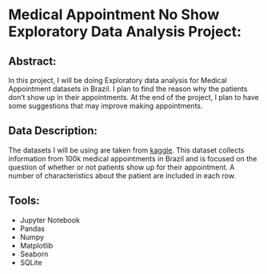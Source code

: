 # Medical Appointment No Show Exploratory Data Analysis Project:

## Abstract:
In this project, I will be doing Exploratory data analysis for Medical Appointment datasets in Brazil. I plan to find the reason why the patients don’t show up in their appointments. At the end of the project, I plan to have some suggestions that may improve making appointments.

## Data Description:
The datasets I will be using are taken from [kaggle](https://www.kaggle.com/joniarroba/noshowappointments). This dataset collects information from 100k medical appointments in Brazil and is focused on the question of whether or not patients show up for their appointment. A number of characteristics about the patient are included in each row.

## Tools:
- Jupyter Notebook
- Pandas
- Numpy
- Matplotlib
- Seaborn
- SQLite
